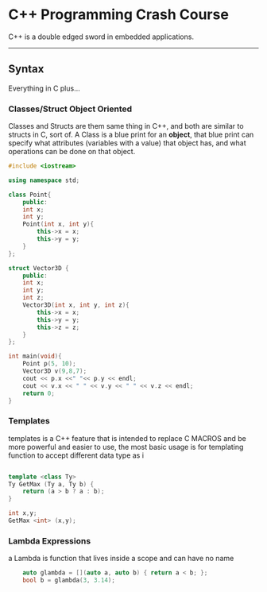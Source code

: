 # C++ Programming Crash Course
C++ is a double edged sword in embedded applications.
___
## Syntax
Everything in C plus...
### Classes/Struct Object Oriented
Classes and Structs are them same thing in C++, and both are similar to structs in C, sort of.
A Class is a blue print for an **object**, that blue print can specify what attributes (variables with a value) that object has, and what operations can be done on that object.
```C++
#include <iostream>

using namespace std;

class Point{
    public:
    int x;
    int y;
    Point(int x, int y){
        this->x = x;
        this->y = y;
    }
};

struct Vector3D {
    public:
    int x;
    int y;
    int z;
    Vector3D(int x, int y, int z){
        this->x = x;
        this->y = y;
        this->z = z;
    }
};

int main(void){
    Point p(5, 10);
    Vector3D v(9,8,7);
    cout << p.x <<" "<< p.y << endl;
    cout << v.x << " " << v.y << " " << v.z << endl;
    return 0;
}
```
### Templates
templates is a C++ feature that is intended to replace C MACROS and be more powerful and easier to use, the most basic usage is for templating function to accept different data type as i
```C++

template <class Ty>
Ty GetMax (Ty a, Ty b) {
    return (a > b ? a : b);
}

int x,y;
GetMax <int> (x,y);
```
### Lambda Expressions
a Lambda is function that lives inside a scope and can have no name
```C++
    auto glambda = [](auto a, auto b) { return a < b; };
    bool b = glambda(3, 3.14);
```
